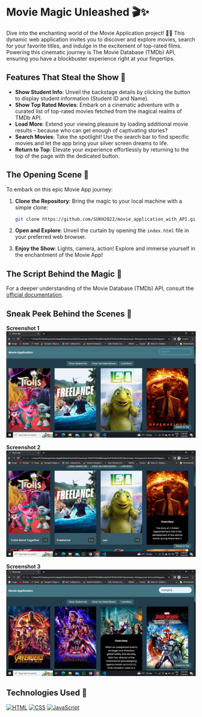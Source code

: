 # Movie Magic Unleashed 🎬✨

Dive into the enchanting world of the Movie Application project! 🍿🎉 This dynamic web application invites you to discover and explore movies, search for your favorite titles, and indulge in the excitement of top-rated films. Powering this cinematic journey is The Movie Database (TMDb) API, ensuring you have a blockbuster experience right at your fingertips.

## Features That Steal the Show 🌟

- **Show Student Info**: Unveil the backstage details by clicking the button to display student information (Student ID and Name).
- **Show Top Rated Movies**: Embark on a cinematic adventure with a curated list of top-rated movies fetched from the magical realms of TMDb API.
- **Load More**: Extend your viewing pleasure by loading additional movie results – because who can get enough of captivating stories?
- **Search Movies**: Take the spotlight! Use the search bar to find specific movies and let the app bring your silver screen dreams to life.
- **Return to Top**: Elevate your experience effortlessly by returning to the top of the page with the dedicated button.

## The Opening Scene 🚀

To embark on this epic Movie App journey:

1. **Clone the Repository**: Bring the magic to your local machine with a simple clone:

    ```bash
    git clone https://github.com/SUKH2022/movie_application_with_API.git
    ```

2. **Open and Explore**: Unveil the curtain by opening the `index.html` file in your preferred web browser.

3. **Enjoy the Show**: Lights, camera, action! Explore and immerse yourself in the enchantment of the Movie App!

## The Script Behind the Magic 📜

For a deeper understanding of the Movie Database (TMDb) API, consult the [official documentation](https://developer.themoviedb.org/docs).

## Sneak Peek Behind the Scenes 📸

**Screenshot 1**
![Caption for Screenshot 1](./img/1.png)

**Screenshot 2**
![Caption for Screenshot 2](./img/2.png)

**Screenshot 3**
![Caption for Screenshot 3](./img/3.png)

## Technologies Used 🚀

[![HTML](https://img.shields.io/badge/-HTML5-E34F26?style=flat-square&logo=HTML5&logoColor=white)](https://developer.mozilla.org/en-US/docs/Web/HTML)
[![CSS](https://img.shields.io/badge/-CSS3-1572B6?style=flat-square&logo=CSS3&logoColor=white)](https://developer.mozilla.org/en-US/docs/Web/CSS)
[![JavaScript](https://img.shields.io/badge/-JavaScript-F7DF1E?style=flat-square&logo=JavaScript&logoColor=black)](https://developer.mozilla.org/en-US/docs/Web/JavaScript)

